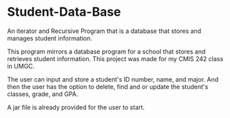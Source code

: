 # Student-Data-Base

An iterator and Recursive Program that is a database that stores and manages student information. 

This program mirrors a database program for a school that stores and retrieves student information.
This project was made for my CMIS 242 class in UMGC.

The user can input and store a student's ID number, name, and major. And then the user has the option to delete, find and or update the student's classes, grade, and GPA.

A jar file is already provided for the user to start.

